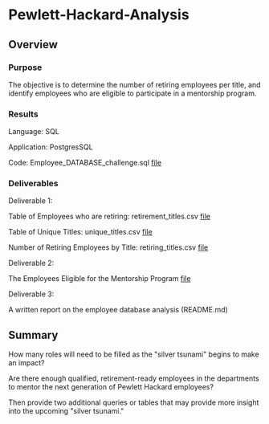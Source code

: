# Pewlett-Hackard-Analysis

## Overview

### Purpose
The objective is to determine the number of retiring employees per title, 
and identify employees who are eligible to participate in a mentorship program. 

### Results

Language: SQL

Application: PostgresSQL

Code: Employee_DATABASE_challenge.sql [file](Employee_DATABASE_challenge.sql)

### Deliverables
Deliverable 1: 

Table of Employees who are retiring: retirement_titles.csv [file](retirement_titles.csv)

Table of Unique Titles: unique_titles.csv [file](unique_titles.csv)

Number of Retiring Employees by Title: retiring_titles.csv [file](retiring_titles.csv)

Deliverable 2: 

The Employees Eligible for the Mentorship Program [file](mentorship_eligibilty.csv)

Deliverable 3: 

A written report on the employee database analysis (README.md)

## Summary

How many roles will need to be filled as the "silver tsunami" begins to make an impact?


Are there enough qualified, retirement-ready employees in the departments to mentor the next generation of Pewlett Hackard employees?


Then provide two additional queries or tables that may provide more insight into the upcoming "silver tsunami."
